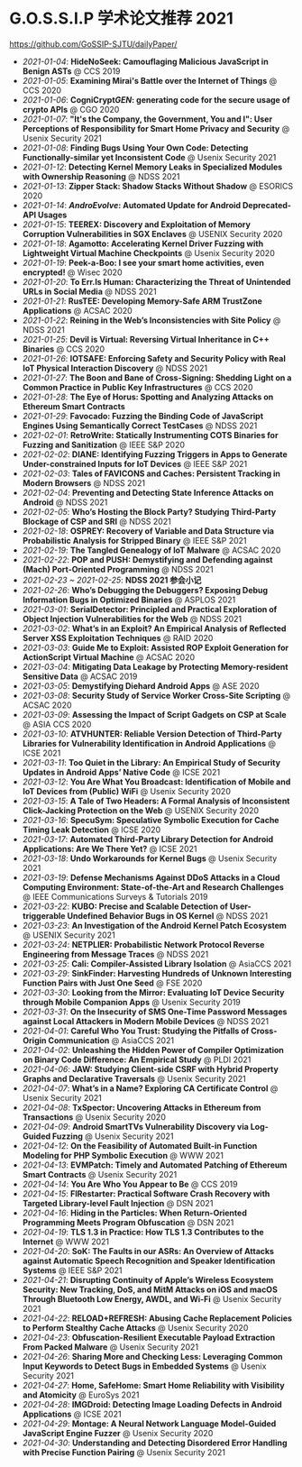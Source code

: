 G.O.S.S.I.P 学术论文推荐 2021
===

https://github.com/GoSSIP-SJTU/dailyPaper/

- *2021-01-04*: **HideNoSeek: Camouflaging Malicious JavaScript in Benign ASTs** @ CCS 2019
- *2021-01-05*: **Examining Mirai's Battle over the Internet of Things** @ CCS 2020
- *2021-01-06*: **CogniCrypt*GEN*: generating code for the secure usage of crypto APIs** @ CGO 2020
- *2021-01-07*: **"It's the Company, the Government, You and I": User Perceptions of Responsibility for Smart Home Privacy and Security** @ Usenix Security 2021
- *2021-01-08*: **Finding Bugs Using Your Own Code: Detecting Functionally-similar yet Inconsistent Code** @ Usenix Security 2021
- *2021-01-12*: **Detecting Kernel Memory Leaks in Specialized Modules with Ownership Reasoning** @ NDSS 2021
- *2021-01-13*: **Zipper Stack: Shadow Stacks Without Shadow** @ ESORICS 2020
- *2021-01-14*: ***AndroEvolve*: Automated Update for Android Deprecated-API Usages**
- *2021-01-15*: **TEEREX: Discovery and Exploitation of Memory Corruption Vulnerabilities in SGX Enclaves** @ USENIX Security 2020 
- *2021-01-18*: **Agamotto: Accelerating Kernel Driver Fuzzing with Lightweight Virtual Machine Checkpoints** @ Usenix Security 2020
- *2021-01-19*: **Peek-a-Boo: I see your smart home activities, even encrypted!** @ Wisec 2020
- *2021-01-20*: **To Err.Is Human: Characterizing the Threat of Unintended URLs in Social Media** @ NDSS 2021
- *2021-01-21*: **RusTEE: Developing Memory-Safe ARM TrustZone Applications** @ ACSAC 2020
- *2021-01-22*: **Reining in the Web’s Inconsistencies with Site Policy** @ NDSS 2021
- *2021-01-25*: **Devil is Virtual: Reversing Virtual Inheritance in C++ Binaries** @ CCS 2020
- *2021-01-26*: **IOTSAFE: Enforcing Safety and Security Policy with Real IoT Physical Interaction Discovery** @ NDSS 2021
- *2021-01-27*: **The Boon and Bane of Cross-Signing: Shedding Light on a Common Practice in Public Key Infrastructures** @ CCS 2020
- *2021-01-28*: **The Eye of Horus: Spotting and Analyzing Attacks on Ethereum Smart Contracts** 
- *2021-01-29*: **Favocado: Fuzzing the Binding Code of JavaScript Engines Using Semantically Correct TestCases** @ NDSS 2021
- *2021-02-01*: **RetroWrite: Statically Instrumenting COTS Binaries for Fuzzing and Sanitization** @ IEEE S&P 2020 
- *2021-02-02*: **DIANE: Identifying Fuzzing Triggers in Apps to Generate Under-constrained Inputs for IoT Devices** @ IEEE S&P 2021
- *2021-02-03*: **Tales of FAVICONS and Caches: Persistent Tracking in Modern Browsers** @ NDSS 2021
- *2021-02-04*: **Preventing and Detecting State Inference Attacks on Android** @ NDSS 2021
- *2021-02-05*: **Who’s Hosting the Block Party? Studying Third-Party Blockage of CSP and SRI** @ NDSS 2021
- *2021-02-18*: **OSPREY: Recovery of Variable and Data Structure via Probabilistic Analysis for Stripped Binary** @ IEEE S&P 2021
- *2021-02-19*: **The Tangled Genealogy of IoT Malware** @ ACSAC 2020
- *2021-02-22*: **POP and PUSH: Demystifying and Defending against (Mach) Port-Oriented Programming** @ NDSS 2021 
- *2021-02-23 ~ 2021-02-25*: **NDSS 2021 参会小记**
- *2021-02-26*: **Who’s Debugging the Debuggers? Exposing Debug Information Bugs in Optimized Binaries** @ ASPLOS 2021
- *2021-03-01*: **SerialDetector: Principled and Practical Exploration of Object Injection Vulnerabilities for the Web** @ NDSS 2021
- *2021-03-02*: **What’s in an Exploit? An Empirical Analysis of Reflected Server XSS Exploitation Techniques** @ RAID 2020
- *2021-03-03*: **Guide Me to Exploit: Assisted ROP Exploit Generation for ActionScript Virtual Machine** @ ACSAC 2020
- *2021-03-04*: **Mitigating Data Leakage by Protecting Memory-resident Sensitive Data** @ ACSAC 2019
- *2021-03-05*: **Demystifying Diehard Android Apps** @ ASE 2020
- *2021-03-08*: **Security Study of Service Worker Cross-Site Scripting** @ ACSAC 2020
- *2021-03-09*: **Assessing the Impact of Script Gadgets on CSP at Scale** @ ASIA CCS 2020
- *2021-03-10*: **ATVHUNTER: Reliable Version Detection of Third-Party Libraries for Vulnerability Identification in Android Applications** @ ICSE 2021
- *2021-03-11*: **Too Quiet in the Library: An Empirical Study of Security Updates in Android Apps’ Native Code** @ ICSE 2021
- *2021-03-12*: **You Are What You Broadcast: Identification of Mobile and IoT Devices from (Public) WiFi** @ Usenix Security 2020
- *2021-03-15*: **A Tale of Two Headers: A Formal Analysis of Inconsistent Click-Jacking Protection on the Web** @ USENIX Security 2020
- *2021-03-16*: **SpecuSym: Speculative Symbolic Execution for Cache Timing Leak Detection** @ ICSE 2020
- *2021-03-17*: **Automated Third-Party Library Detection for Android Applications: Are We There Yet?** @ ICSE 2021
- *2021-03-18*: **Undo Workarounds for Kernel Bugs** @ Usenix Security 2021
- *2021-03-19*: **Defense Mechanisms Against DDoS Attacks in a Cloud Computing Environment: State-of-the-Art and Research Challenges** @ IEEE Communications Surveys & Tutorials 2019
- *2021-03-22*: **KUBO: Precise and Scalable Detection of User-triggerable Undefined Behavior Bugs in OS Kernel** @ NDSS 2021 
- *2021-03-23*: **An Investigation of the Android Kernel Patch Ecosystem** @ USENIX Security 2021
- *2021-03-24*: **NETPLIER: Probabilistic Network Protocol Reverse Engineering from Message Traces** @ NDSS 2021
- *2021-03-25*: **Cali: Compiler-Assisted Library Isolation** @ AsiaCCS 2021
- *2021-03-29*: **SinkFinder: Harvesting Hundreds of Unknown Interesting Function Pairs with Just One Seed** @ FSE 2020 
- *2021-03-30*: **Looking from the Mirror: Evaluating IoT Device Security through Mobile Companion Apps** @ Usenix Security 2019 
- *2021-03-31*: **On the Insecurity of SMS One-Time Password Messages against Local Attackers in Modern Mobile Devices** @ NDSS 2021
- *2021-04-01*: **Careful Who You Trust: Studying the Pitfalls of Cross-Origin Communication** @ AsiaCCS 2021
- *2021-04-02*: **Unleashing the Hidden Power of Compiler Optimization on Binary Code Difference: An Empirical Study** @ PLDI 2021 
- *2021-04-06*: **JAW: Studying Client-side CSRF with Hybrid Property Graphs and Declarative Traversals** @ Usenix Security 2021
- *2021-04-07*: **What’s in a Name? Exploring CA Certificate Control** @ Usenix Security 2021
- *2021-04-08*: **TxSpector: Uncovering Attacks in Ethereum from Transactions** @ Usenix Security 2020
- *2021-04-09*: **Android SmartTVs Vulnerability Discovery via Log-Guided Fuzzing** @ Usenix Security 2021
- *2021-04-12*: **On the Feasibility of Automated Built-in Function Modeling for PHP Symbolic Execution** @ WWW 2021
- *2021-04-13*: **EVMPatch: Timely and Automated Patching of Ethereum Smart Contracts** @ Usenix Security 2021 
- *2021-04-14*: **You Are Who You Appear to Be** @ CCS 2019
- *2021-04-15*: **FIRestarter: Practical Software Crash Recovery with Targeted Library-level Fault Injection** @ DSN 2021
- *2021-04-16*: **Hiding in the Particles: When Return-Oriented Programming Meets Program Obfuscation** @ DSN 2021 
- *2021-04-19*: **TLS 1.3 in Practice: How TLS 1.3 Contributes to the Internet** @ WWW 2021
- *2021-04-20*: **SoK: The Faults in our ASRs: An Overview of Attacks against Automatic Speech Recognition and Speaker Identification Systems** @ IEEE S&P 2021
- *2021-04-21*: **Disrupting Continuity of Apple’s Wireless Ecosystem Security: New Tracking, DoS, and MitM Attacks on iOS and macOS Through Bluetooth Low Energy, AWDL, and Wi-Fi** @ Usenix Security 2021
- *2021-04-22*: **RELOAD+REFRESH: Abusing Cache Replacement Policies to Perform Stealthy Cache Attacks** @ Usenix Security 2020
- *2021-04-23*: **Obfuscation-Resilient Executable Payload Extraction From Packed Malware** @ Usenix Security 2021
- *2021-04-26*: **Sharing More and Checking Less: Leveraging Common Input Keywords to Detect Bugs in Embedded Systems** @ Usenix Security 2021
- *2021-04-27*: **Home, SafeHome: Smart Home Reliability with Visibility and Atomicity** @ EuroSys 2021
- *2021-04-28*: **IMGDroid: Detecting Image Loading Defects in Android Applications** @ ICSE 2021
- *2021-04-29*: **Montage: A Neural Network Language Model-Guided JavaScript Engine Fuzzer** @ Usenix Security 2020
- *2021-04-30*: **Understanding and Detecting Disordered Error Handling with Precise Function Pairing** @ Usenix Security 2021 



